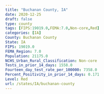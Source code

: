 ```yaml
---
title: "Buchanan County, IA"
date: 2020-12-25
draft: false
type: county
tags: [FIPS:19019.0,FEMA:7.0,Non-core,Red]
categories: [IA]
County: Buchanan County
State: IA
FIPS: 19019.0
FEMA_Region: 7.0
Population: 21175.0
NCHS_Urban_Rural_Classification: Non-core
Tests_in_prior_14_days: 1558.0
Fourteen_day_test_rate_per_100000: 7358.0
Percent_Positivity_in_prior_14_days: 0.171
Level: Red
url: /states/IA/buchanan-county
---
```



